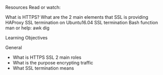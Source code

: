 Resources
Read or watch:

What is HTTPS?
What are the 2 main elements that SSL is providing
HAProxy SSL termination on Ubuntu16.04
SSL termination
Bash function
man or help:
awk
dig

Learning Objectives

General
- What is HTTPS SSL 2 main roles
- What is the purpose encrypting traffic
- What SSL termination means
